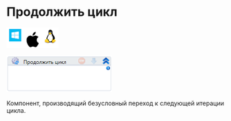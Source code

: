 # Продолжить цикл

![](../../../resources/activities/basic/logic/image-100-1-1-1-1-1-1-1-2-313.png)

![](../../../resources/activities/basic/logic/image-223.png)

Компонент, производящий безусловный переход к следующей итерации цикла.
